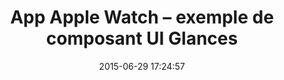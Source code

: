 ---
layout: "inspirer-sites-web-default"
title: "App Apple Watch – exemple de composant UI Glances"
date: "2015-06-29 17:24:57"
path1: "inspiration"
path2: "ui-design"
path3: "apple-watch"
category: "ui-apple-watch"
tags:
- ui-apple-watch-elements-ui-boutons
- ui-apple-watch-elements-ui-labels
- ui-apple-watch-elements-ui-tables
- ui-apple-watch-composants-ui-glances
element-ui-1: "boutons"
element-ui-url-1: "/inspiration/ui-design/apple-watch/elements-ui/boutons/"
element-ui-2: "labels"
element-ui-url-2: "/inspiration/ui-design/apple-watch/elements-ui/labels/"
element-ui-3: "tables"
element-ui-url-3: "/inspiration/ui-design/apple-watch/elements-ui/tables/"
composant-ui-1: "glances"
composant-ui-url-1: "/inspiration/ui-design/apple-watch/composants-ui/glances/"
composant-ui-2: ""
composant-ui-url-2: ""
composant-ui-3: ""
composant-ui-url-3: ""
url-demo:
image: "inspiration-apple-watch-composant-ui-glances-1.gif"
image-2:
intro: ""
auteur:
description:
---